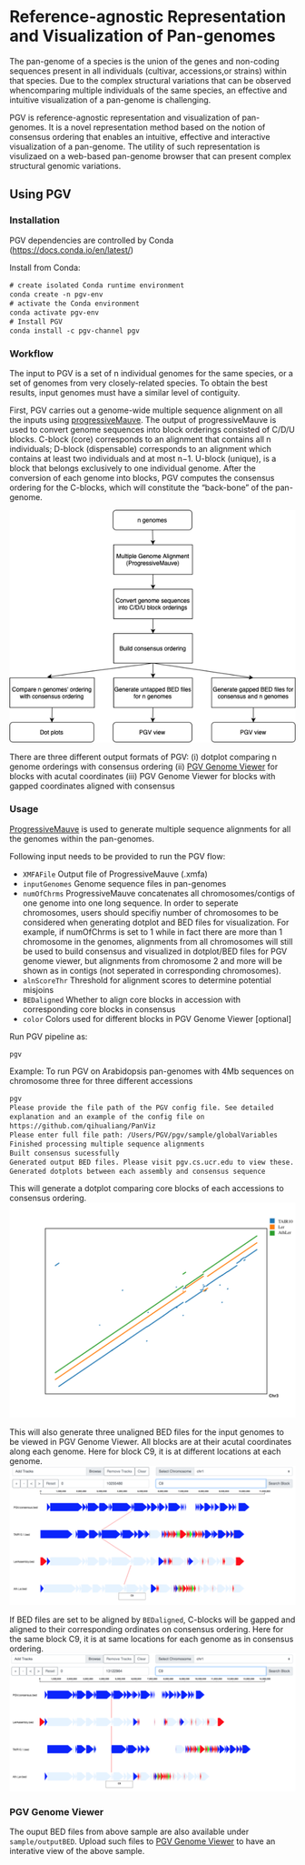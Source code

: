 # Reference-agnostic Representation and Visualization of Pan-genomes
The pan-genome of a species is the union of the genes and non-coding sequences present in all individuals (cultivar, accessions,or strains) within that species. Due to the complex structural variations that can be observed whencomparing multiple individuals of the same species, an effective and intuitive visualization of a pan-genome is challenging. 

PGV is reference-agnostic representation and visualization of pan-genomes. It is a novel representation method based on the notion of consensus ordering that enables an intuitive, effective and interactive visualization of a pan-genome. The utility of such representation is visulizaed on  a web-based pan-genome browser that can present complex structural genomic variations.

## Using PGV

### Installation
PGV dependencies are controlled by Conda (https://docs.conda.io/en/latest/)

Install from Conda:
```
# create isolated Conda runtime environment
conda create -n pgv-env
# activate the Conda environment
conda activate pgv-env
# Install PGV
conda install -c pgv-channel pgv
```

### Workflow

The input to PGV is a set of n individual genomes for the same species, or a set of genomes from very closely-related species. To obtain the best results, input genomes must have a similar level of contiguity. 

First, PGV carries out a genome-wide multiple sequence alignment on all the inputs using [progressiveMauve](http://darlinglab.org/mauve/user-guide/progressivemauve.html). The output of progressiveMauve is used to convert genome sequences into block orderings consisted of C/D/U blocks. C-block (core) corresponds to an alignment that contains all n individuals; D-block (dispensable) corresponds to an alignment which contains at least two individuals and at most n−1. U-block (unique), is a block that belongs exclusively to one individual genome. After the conversion of each genome into blocks, PGV computes the consensus ordering for the C-blocks, which will constitute the “back-bone” of the pan-genome. 

![pgv\[fig1\]](docs/figs/flowchart.png)

There are three different output formats of PGV:
  (i) dotplot comparing n genome orderings with consensus ordering
  (ii) [PGV Genome Viewer](http://pgv.cs.ucr.edu) for blocks with acutal coordinates
  (iii) PGV Genome Viewer for blocks with gapped coordinates aligned with consensus


### Usage
[ProgressiveMauve](http://darlinglab.org/mauve/user-guide/progressivemauve.html) is used to generate multiple sequence alignments for all the genomes within the pan-genomes. 

Following input needs to be provided to run the PGV flow:
-    `XMFAFile` Output file of ProgressiveMauve (.xmfa)
-    `inputGenomes` Genome sequence files in pan-genomes 
-    `numOfChrms` ProgressiveMauve concatenates all chromosomes/contigs of one genome into one long sequence. In order to seperate chromosomes, users should specifiy number of chromosomes to be considered when generating dotplot and BED files for visualization. For example, if numOfChrms is set to 1 while in fact there are more than 1 chromosome in the genomes, alignments from all chromosomes will still be used to build consensus and visualized in dotplot/BED files for PGV genome viewer, but alignments from chromosome 2 and more will be shown as in contigs (not seperated in corresponding chromosomes). 
-    `alnScoreThr` Threshold for alignment scores to determine potential misjoins
-    `BEDaligned` Whether to align core blocks in accession with corresponding core blocks in consensus
-    `color` Colors used for different blocks in PGV Genome Viewer [optional]

Run PGV pipeline as:
```
pgv
```

Example:
To run PGV on Arabidopsis pan-genomes with 4Mb sequences on chromosome three for three different accessions

```
pgv
Please provide the file path of the PGV config file. See detailed explanation and an example of the config file on https://github.com/qihualiang/PanViz
Please enter full file path: /Users/PGV/pgv/sample/globalVariables
Finished processing multiple sequence alignments
Built consensus sucessfully
Generated output BED files. Please visit pgv.cs.ucr.edu to view these.
Generated dotplots between each assembly and consensus sequence
```
This will generate a dotplot comparing core blocks of each accessions to consensus ordering. 
<img src="docs/figs/arabidopsisDotplot.png" width="600">

This will also generate three unaligned BED files for the input genomes to be viewed in PGV Genome Viewer. All blocks are at their acutal coordinates along each genome. Here for block C9, it is at different locations at each genome.
![panviz\[fig3\]](docs/figs/arabidopsisPGVUnaligned.png)

If BED files are set to be aligned by `BEDaligned`, C-blocks will be gapped and aligned to their corresponding ordinates on consensus ordering. Here for the same block C9, it is at same locations for each genome as in consensus ordering.
![panviz\[fig4\]](docs/figs/arabidopsisPGVAligned.png)

### PGV Genome Viewer
The ouput BED files from above sample are also available under `sample/outputBED`. Upload such files to [PGV Genome Viewer](http://pgv.cs.ucr.edu) to have an interative view of the above sample.
